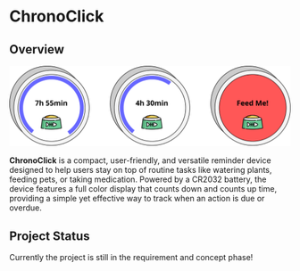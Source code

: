 # ChronoClick

## Overview
![Concept](documentation/images/concept.svg)

**ChronoClick** is a compact, user-friendly, and versatile reminder device designed to help users stay on top of routine tasks like watering plants, feeding pets, or taking medication. Powered by a CR2032 battery, the device features a full color display that counts down and counts up time, providing a simple yet effective way to track when an action is due or overdue.

## Project Status
Currently the project is still in the requirement and concept phase!
